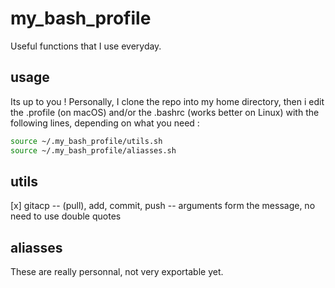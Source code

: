 # my_bash_profile
Useful functions that I use everyday.

## usage
Its up to you ! Personally, I clone the repo into my home directory, then i edit the .profile (on macOS) and/or the .bashrc (works better on Linux) with the following lines, depending on what you need :
```bash
source ~/.my_bash_profile/utils.sh
source ~/.my_bash_profile/aliasses.sh
```

## utils
[x] gitacp -- (pull), add, commit, push -- arguments form the message, no need to use double quotes

## aliasses
These are really personnal, not very exportable yet.
